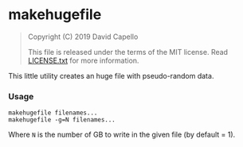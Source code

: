 # makehugefile

> Copyright (C) 2019 David Capello
>
> This file is released under the terms of the MIT license.
> Read [LICENSE.txt](LICENSE.txt) for more information.

This little utility creates an huge file with pseudo-random data.

### Usage

    makehugefile filenames...
    makehugefile -g=N filenames...

Where `N` is the number of GB to write in the given file (by default = 1).
